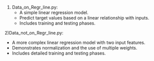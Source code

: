 1) Data_on_Regr_line.py:
   - A simple linear regression model.
   - Predict target values based on a linear relationship with inputs.
   - Includes training and testing phases.


2)Data_not_on_Regr_line.py:
   - A more complex linear regression model with two input features.
   - Demonstrates normalization and the use of multiple weights.
   - Includes detailed training and testing phases.

